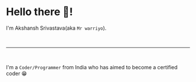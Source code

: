 # Hello there 👋!

I'm Akshansh Srivastava(aka `Mr warriyo`).

<br />
<hr />
<br />

I'm a `Coder/Programmer` from India who has aimed to become a certified coder 😁










